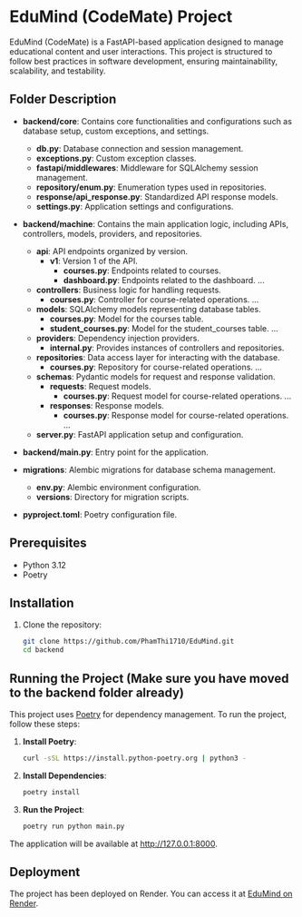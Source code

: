 # EduMind (CodeMate) Project

EduMind (CodeMate) is a FastAPI-based application designed to manage educational content and user interactions. This project is structured to follow best practices in software development, ensuring maintainability, scalability, and testability. 

## Folder Description

- **backend/core**: Contains core functionalities and configurations such as database setup, custom exceptions, and settings.
  - **db.py**: Database connection and session management.
  - **exceptions.py**: Custom exception classes.
  - **fastapi/middlewares**: Middleware for SQLAlchemy session management.
  - **repository/enum.py**: Enumeration types used in repositories.
  - **response/api_response.py**: Standardized API response models.
  - **settings.py**: Application settings and configurations.

- **backend/machine**: Contains the main application logic, including APIs, controllers, models, providers, and repositories.
  - **api**: API endpoints organized by version.
    - **v1**: Version 1 of the API.
      - **courses.py**: Endpoints related to courses.
      - **dashboard.py**: Endpoints related to the dashboard.
      ...
  - **controllers**: Business logic for handling requests.
    - **courses.py**: Controller for course-related operations.
    ...
  - **models**: SQLAlchemy models representing database tables.
    - **courses.py**: Model for the courses table.
    - **student_courses.py**: Model for the student_courses table.
    ...
  - **providers**: Dependency injection providers.
    - **internal.py**: Provides instances of controllers and repositories.
  - **repositories**: Data access layer for interacting with the database.
    - **courses.py**: Repository for course-related operations.
    ...
  - **schemas**: Pydantic models for request and response validation.
    - **requests**: Request models.
      - **courses.py**: Request model for course-related operations.
      ...
    - **responses**: Response models.
      - **courses.py**: Response model for course-related operations.
      ...
  - **server.py**: FastAPI application setup and configuration.

- **backend/main.py**: Entry point for the application.

- **migrations**: Alembic migrations for database schema management.
  - **env.py**: Alembic environment configuration.
  - **versions**: Directory for migration scripts.

- **pyproject.toml**: Poetry configuration file.

## Prerequisites

- Python 3.12
- Poetry

## Installation

1. Clone the repository:
   ```sh
   git clone https://github.com/PhamThi1710/EduMind.git
   cd backend

## Running the Project (Make sure you have moved to the backend folder already)

This project uses [Poetry](https://python-poetry.org/) for dependency management. To run the project, follow these steps:

1. **Install Poetry**:
    ```sh
    curl -sSL https://install.python-poetry.org | python3 -
    ```

2. **Install Dependencies**:
    ```sh
    poetry install
    ```

3. **Run the Project**:
    ```sh
    poetry run python main.py
    ```
The application will be available at http://127.0.0.1:8000.
## Deployment

The project has been deployed on Render. You can access it at [EduMind on Render](https://edumind.onrender.com).
